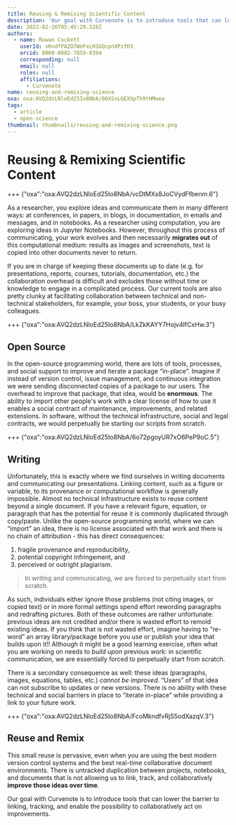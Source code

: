 ```yaml
---
title: Reusing & Remixing Scientific Content
description: 'Our goal with Curvenote is to introduce tools that can lower the barrier to linking, tracking, and enable the possibility to collaboratively act on improvements.'
date: 2022-02-16T05:45:29.226Z
authors:
  - name: Rowan Cockett
    userId: vKndfPAZO7WeFxLH1GQcpnXPzfH3
    orcid: 0000-0002-7859-8394
    corresponding: null
    email: null
    roles: null
    affiliations:
      - Curvenote
name: reusing-and-remixing-science
oxa: oxa:AVQ2dzLNloEd25Io8NbA/06XSsLQEXXpTh9tHMwea
tags:
  - article
  - open-science
thumbnail: thumbnails/reusing-and-remixing-science.png
---
```


# Reusing & Remixing Scientific Content

+++ {"oxa":"oxa:AVQ2dzLNloEd25Io8NbA/vcDtMXs8JoCVydFfbenm.6"}

As a researcher, you explore ideas and communicate them in many different ways: at conferences, in papers, in blogs, in documentation, in emails and messages, and in notebooks. As a researcher using computation, you are exploring ideas in Jupyter Notebooks. However, throughout this process of communicating, your work evolves and then necessarily **migrates out** of this computational medium: results as images and screenshots, text is copied into other documents never to return.

If you are in charge of keeping these documents up to date (e.g. for presentations, reports, courses, tutorials, documentation, etc.) the collaboration overhead is difficult and excludes those without time or knowledge to engage in a complicated process. Our current tools are also pretty clunky at facilitating collaboration between technical and non-technical stakeholders, for example, your boss, your students, or your busy colleagues.

+++ {"oxa":"oxa:AVQ2dzLNloEd25Io8NbA/LkZkKAYY7Hojv4IfCxHw.3"}

## Open Source

In the open-source programming world, there are lots of tools, processes, and social support to improve and iterate a package “in-place”. Imagine if instead of version control, issue management, and continuous integration we were sending disconnected copies of a package to our users. The overhead to improve that package, that idea, would be **enormous**. The ability to import other people's work with a clear license of how to use it enables a social contract of maintenance, improvements, and related extensions. In software, without the technical infrastructure, social and legal contracts, we would perpetually be starting our scripts from scratch.

+++ {"oxa":"oxa:AVQ2dzLNloEd25Io8NbA/6o72pgoyUR7xO6PeP9oC.5"}

## Writing

Unfortunately, this is exactly where we find ourselves in writing documents and communicating our presentations. Linking content, such as a figure or variable, to its provenance or computational workflow is generally impossible. Almost no technical infrastructure exists to reuse content beyond a single document. If you have a relevant figure, equation, or paragraph that has the potential for reuse it is commonly duplicated through copy/paste. Unlike the open-source programming world, where we can “import” an idea, there is no license associated with that work and there is no chain of attribution - this has direct consequences:

1. fragile provenance and reproducibility,
2. potential copyright infringement, and
3. perceived or outright plagiarism.

> In writing and communicating, we are forced to perpetually start from scratch.

As such, individuals either ignore those problems (not citing images, or copied text) or in more formal settings spend effort rewording paragraphs and redrafting pictures. Both of these outcomes are rather unfortunate: previous ideas are not credited and/or there is wasted effort to remold existing ideas. If you think that is not wasted effort, imagine having to “re-word” an array library/package before you use or publish your idea that builds upon it!! Although it might be a good learning exercise, often what you are working on needs to _build upon_ previous work: in scientific communication, we are essentially forced to perpetually start from scratch.

There is a secondary consequence as well: these ideas (paragraphs, images, equations, tables, etc.) _cannot be improved_. “Users” of that idea can not subscribe to updates or new versions. There is no ability with these technical and social barriers in place to “iterate in-place” while providing a link to your future work.

+++ {"oxa":"oxa:AVQ2dzLNloEd25Io8NbA/FcoMkndfvRjS5odXazqV.3"}

## Reuse and Remix

This small reuse is pervasive, even when you are using the best modern version control systems and the best real-time collaborative document environments. There is untracked duplication between projects, notebooks, and documents that is not allowing us to link, track, and collaboratively **improve those ideas over time**.

Our goal with Curvenote is to introduce tools that can lower the barrier to linking, tracking, and enable the possibility to collaboratively act on improvements.
